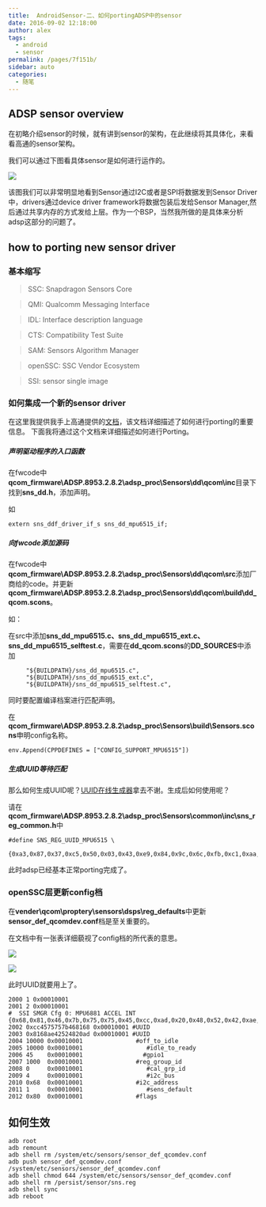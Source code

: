 ```yaml
---
title:  AndroidSensor-二、如何portingADSP中的sensor
date: 2016-09-02 12:18:00
author: alex
tags: 
  - android
  - sensor
permalink: /pages/7f151b/
sidebar: auto
categories: 
  - 随笔
---
```

## ADSP sensor overview

在初略介绍sensor的时候，就有讲到sensor的架构，在此继续将其具体化，来看看高通的sensor架构。

我们可以通过下图看具体sensor是如何进行运作的。

![](https://cdn.jsdelivr.net/gh/samuelwnb/imgbed/blog/sensor-3.PNG)

该图我们可以非常明显地看到Sensor通过I2C或者是SPI将数据发到Sensor Driver中，drivers通过device driver framework将数据包装后发给Sensor Manager,然后通过共享内存的方式发给上层。作为一个BSP，当然我所做的是具体来分析adsp这部分的问题了。

##  how to porting new sensor driver

### 基本缩写

>SSC: Snapdragon Sensors Core

>QMI: Qualcomm Messaging Interface
       
>IDL: Interface description language
       
>CTS: Compatibility Test Suite

>SAM: Sensors Algorithm Manager
       
>openSSC: SSC Vendor Ecosystem

>SSI: sensor single image

### 如何集成一个新的sensor driver

在这里我提供我手上高通提供的[文档](https://raw.githubusercontent.com/NingbinWang/NingbinWang.github.io/master/documents/proting_new_driver80-N7635-1.pdf)，该文档详细描述了如何进行porting的重要信息。
下面我将通过这个文档来详细描述如何进行Porting。

##### 声明驱动程序的入口函数

在fwcode中**qcom_firmware\ADSP.8953.2.8.2\adsp_proc\Sensors\dd\qcom\inc**目录下找到**sns_dd.h**，添加声明。

如

```
extern sns_ddf_driver_if_s sns_dd_mpu6515_if;
```
##### 向fwcode添加源码
在fwcode中**qcom_firmware\ADSP.8953.2.8.2\adsp_proc\Sensors\dd\qcom\src**添加厂商给的code。并更新**qcom_firmware\ADSP.8953.2.8.2\adsp_proc\Sensors\dd\qcom\build\dd_qcom.scons**。

如：

在src中添加**sns_dd_mpu6515.c、sns_dd_mpu6515_ext.c、 sns_dd_mpu6515_selftest.c**，需要在**dd_qcom.scons**的**DD_SOURCES**中添加

```
     "${BUILDPATH}/sns_dd_mpu6515.c",
     "${BUILDPATH}/sns_dd_mpu6515_ext.c",
     "${BUILDPATH}/sns_dd_mpu6515_selftest.c",
```

同时要配置编译档案进行匹配声明。

在**qcom_firmware\ADSP.8953.2.8.2\adsp_proc\Sensors\build\Sensors.scons**申明config名称。

```
env.Append(CPPDEFINES = ["CONFIG_SUPPORT_MPU6515"])
```

##### 生成UUID等待匹配

那么如何生成UUID呢？[UUID在线生成器](https://www.uuidgenerator.net/version1)拿去不谢。生成后如何使用呢？

请在**qcom_firmware\ADSP.8953.2.8.2\adsp_proc\Sensors\common\inc\sns_reg_common.h**中

```
#define SNS_REG_UUID_MPU6515 \
  {0xa3,0x87,0x37,0xc5,0x50,0x03,0x43,0xe9,0x84,0x9c,0x6c,0xfb,0xc1,0xaa,0x37,0xe4}
```
此时adsp已经基本正常porting完成了。

### openSSC层更新config档

在**vender\qcom\proptery\sensors\dsps\reg_defaults**中更新**sensor_def_qcomdev.conf**档是至关重要的。

在文档中有一张表详细藐视了config档的所代表的意思。

![](https://cdn.jsdelivr.net/gh/samuelwnb/imgbed/blog/sensor-4.PNG)

![](https://cdn.jsdelivr.net/gh/samuelwnb/imgbed/blog/sensor-5.PNG)

此时UUID就要用上了。

```
2000 1 0x00010001
2001 2 0x00010001
#  SSI SMGR Cfg 0: MPU6881 ACCEL INT {0x68,0x81,0x46,0x7b,0x75,0x75,0x45,0xcc,0xad,0x20,0x48,0x52,0x42,0xae,0x68,0x81}
2002 0xcc4575757b468168 0x00010001 #UUID
2003 0x8168ae42524820ad 0x00010001 #UUID
2004 10000 0x00010001               #off_to_idle
2005 10000 0x00010001                  #idle_to_ready
2006 45    0x00010001                 #gpio1
2007 1000  0x00010001               #reg_group_id
2008 0 	   0x00010001                  #cal_grp_id
2009 4     0x00010001                  #i2c_bus
2010 0x68  0x00010001               #i2c_address
2011 1     0x00010001                  #sens_default
2012 0x80  0x00010001               #flags
```

## 如何生效

```
adb root
adb remount
adb shell rm /system/etc/sensors/sensor_def_qcomdev.conf
adb push sensor_def_qcomdev.conf /system/etc/sensors/sensor_def_qcomdev.conf
adb shell chmod 644 /system/etc/sensors/sensor_def_qcomdev.conf
adb shell rm /persist/sensor/sns.reg
adb shell sync
adb reboot
```









